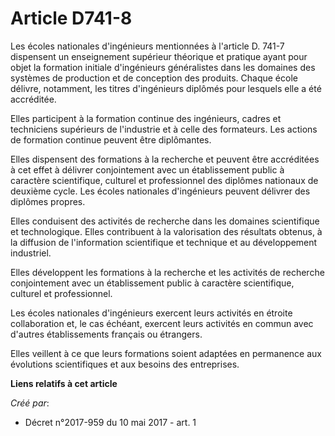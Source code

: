 # Article D741-8

Les écoles nationales d'ingénieurs mentionnées à l'article D. 741-7 dispensent un enseignement supérieur théorique et
pratique ayant pour objet la formation initiale d'ingénieurs généralistes dans les domaines des systèmes de production et de
conception des produits. Chaque école délivre, notamment, les titres d'ingénieurs diplômés pour lesquels elle a été
accréditée.

Elles participent à la formation continue des ingénieurs, cadres et techniciens supérieurs de l'industrie et à celle des
formateurs. Les actions de formation continue peuvent être diplômantes.

Elles dispensent des formations à la recherche et peuvent être accréditées à cet effet à délivrer conjointement avec un
établissement public à caractère scientifique, culturel et professionnel des diplômes nationaux de deuxième cycle. Les écoles
nationales d'ingénieurs peuvent délivrer des diplômes propres.

Elles conduisent des activités de recherche dans les domaines scientifique et technologique. Elles contribuent à la
valorisation des résultats obtenus, à la diffusion de l'information scientifique et technique et au développement industriel.

Elles développent les formations à la recherche et les activités de recherche conjointement avec un établissement public à
caractère scientifique, culturel et professionnel.

Les écoles nationales d'ingénieurs exercent leurs activités en étroite collaboration et, le cas échéant, exercent leurs
activités en commun avec d'autres établissements français ou étrangers.

Elles veillent à ce que leurs formations soient adaptées en permanence aux évolutions scientifiques et aux besoins des
entreprises.

**Liens relatifs à cet article**

_Créé par_:

  - Décret n°2017-959 du 10 mai 2017 - art. 1
